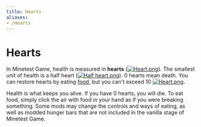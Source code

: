 ```yaml
---
title: Hearts
aliases:
- /Hearts
---
```


# Hearts


In Minetest Game, health is measured in **hearts** ([![Heart.png](https://wiki.luanti.org/images/thumb/d/d9/Heart.png/16px-Heart.png)](https://wiki.luanti.org/File:Heart.png)). The smallest unit of health is a half heart ([![Half heart.png](https://wiki.luanti.org/images/thumb/9/92/Half_heart.png/16px-Half_heart.png)](https://wiki.luanti.org/File:Half_heart.png)). 0 hearts mean death. You can restore hearts by eating [food](https://wiki.luanti.org/Category:Food "Category:Food"), but you can't exceed 10 [![Heart.png](https://wiki.luanti.org/images/thumb/d/d9/Heart.png/16px-Heart.png)](https://wiki.luanti.org/File:Heart.png).

Health is what keeps you alive. If you have 0 hearts, you will die. To eat food, simply click the air with food in your hand as if you were breaking something. Some mods may change the controls and ways of eating, as well as modded hunger bars that are not included in the vanilla stage of Minetest Game.